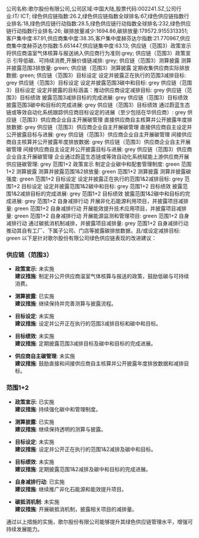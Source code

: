 公司名称:歌尔股份有限公司,公司区域:中国大陆,股票代码:002241.SZ,公司行业:IT/ ICT;        绿色供应链指数:26.2,绿色供应链指数全球排名:67,绿色供应链指数行业排名:18,绿色供应链行动指数:28.5,绿色供应链行动指数全球排名:232,绿色供应链行动指数行业排名:26;        碳排放量减少:1694.86,碳排放量:179572.9155313351;        客户集中度:87.91,供应商集中度:38.35,客户集中度赫芬达尔指数:21.770967,供应商集中度赫芬达尔指数:5.651447,供应链集中度:63.13;        供应链（范围3）政策宣示 将供应商温室气体核算与报送纳入供应商行为准则:grey;        供应链（范围3）政策宣示 引导低碳、可持续消费,开展价值链减排: grey;        供应链（范围3）测算披露 测算并披露范围3排放量: green;        供应链（范围3）测算披露 定期收集供应商实际排放数据: green;        供应链（范围3）目标设定 设定并披露正在执行的范围3减排目标: grey        供应链（范围3）目标设定 设定并披露范围3碳中和目标: grey        供应链（范围3）目标设定 设定并披露的目标涵盖：推动供应商设定减排目标: grey        供应链（范围3）目标绩效 披露范围3减排目标的完成进展: grey        供应链（范围3）目标绩效 披露范围3碳中和目标的完成进展: grey        供应链（范围3）目标绩效 通过蔚蓝生态链或等效自动化系统跟踪供应商目标设定的进展（至少包括在华供应商）: grey        供应链（范围3）供应商企业自主开展碳管理 直接供应商自主核算并公开披露年度排放数据: grey        供应链（范围3）供应商企业自主开展碳管理 直接供应商自主设定并公开披露目标与进展: grey        供应链（范围3）供应商企业自主开展碳管理 间接供应商自主核算并公开披露年度排放数据: grey        供应链（范围3）供应商企业自主开展碳管理 间接供应商自主设定并公开披露目标与进展: grey        供应链（范围3）供应商企业自主开展碳管理 企业通过蔚蓝生态链或等效自动化系统赋能上游供应商开展供应链碳管理: grey        范围1+2 政策宣示 制定企业碳中和配套管理制度: green        范围1+2 测算披露 测算并披露范围1&2排放量: green        范围1+2 测算披露 测算并披露碳强度: green        范围1+2 目标设定 设定并披露正在执行的范围1&2减排目标: grey        范围1+2 目标设定 设定并披露范围1&2碳中和目标: grey        范围1+2 目标绩效 披露范围1&2减排目标的完成进展: grey        范围1+2 目标绩效 披露范围1&2碳中和目标的完成进展: grey        范围1+2 自身减排行动 开展非化石能源利用项目，并披露项目减排量: green        范围1+2 自身减排行动 开展能效提升技术应用项目，并披露项目减排量: green        范围1+2 自身减排行动 开展能源监测和管理项目: green        范围1+2 自身减排行动 通过碳抵消机制减排，并披露项目减排量: grey        范围1+2 自身减排行动 推动其自有工厂、下属子公司、门店等披露碳排放数据，且/或设定减排目标: green
以下是针对歌尔股份有限公司绿色供应链表现的改进建议：

### 供应链（范围3）

- **政策宣示**: 未实施  
  **建议措施**: 制定并公开供应商温室气体核算与报送的政策，鼓励低碳与可持续消费。

- **测算披露**: 已实施  
  **建议措施**: 继续保持并完善测算与披露流程。

- **目标设定**: 未实施  
  **建议措施**: 设定并公开正在执行的范围3减排目标和碳中和目标。

- **目标绩效**: 未实施  
  **建议措施**: 定期披露范围3减排目标及碳中和目标的完成进展。

- **供应商自主碳管理**: 未实施  
  **建议措施**: 鼓励直接和间接供应商自主核算并公开披露年度排放数据和减排目标。

### 范围1+2

- **政策宣示**: 已实施  
  **建议措施**: 持续强化碳中和管理制度。

- **测算披露**: 已实施  
  **建议措施**: 继续保持透明的测算与披露。

- **目标设定**: 未实施  
  **建议措施**: 设定并公开正在执行的范围1&2减排及碳中和目标。

- **目标绩效**: 未实施  
  **建议措施**: 定期披露范围1&2减排及碳中和目标的完成进展。

- **自身减排行动**: 已实施  
  **建议措施**: 继续推广非化石能源和能效提升项目。

- **碳抵消机制**: 未实施  
  **建议措施**: 开展碳抵消机制，披露相关项目的减排量。

通过以上措施的实施，歌尔股份有限公司能够提升其绿色供应链管理水平，增强可持续发展能力。